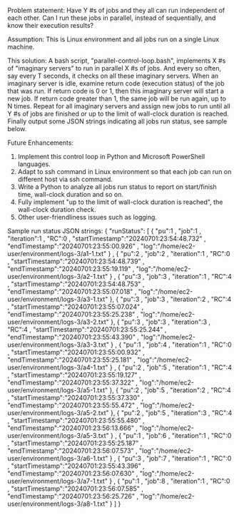 Problem statement: Have Y #s of jobs and they all can run independent of each other. Can I run these jobs in parallel, instead of sequentially, and know their execution results?

Assumption: This is Linux environment and all jobs run on a single Linux machine.

This solution: A bash script, "parallel-control-loop.bash", implements X #s of "imaginary servers" to run in parallel X #s of jobs. And every so often, say every T seconds, it checks on all these imaginary servers.
When an imaginary server is idle, examine return code (execution status) of the job that was run. If return code is 0 or 1, then this imaginary server will start a new job. If return code greater than 1, the same 
job will be run again, up to N times. Repeat for all imaginary servers and assign new jobs to run until all Y #s of jobs are finished or up to the limit of wall-clock duration is reached. Finally output some JSON strings indicating all jobs run status, see sample below.

Future Enhancements:
1) Implement this control loop in Python and Microsoft PowerShell languages.
2) Adapt to ssh command in Linux environment so that each job can run on different host via ssh command.
3) Write a Python to analyze all jobs run status to report on start/finish time, wall-clock duration and so on.
4) Fully implement "up to the limit of wall-clock duration is reached", the wall-clock duration check.
5) Other user-friendliness issues such as logging.


Sample run status JSON strings:
{ "runStatus": [
{ "pu":1 , "job":1 , "iteration":1 , "RC":0 , "startTimestamp":"20240701:23:54:48.732" , "endTimestamp":"20240701:23:55:00.926" , "log":"/home/ec2-user/environment/logs-3/a1-1.txt" }
, { "pu":2 , "job":2 , "iteration":1 , "RC":0 , "startTimestamp":"20240701:23:54:48.739" , "endTimestamp":"20240701:23:55:19.119" , "log":"/home/ec2-user/environment/logs-3/a2-1.txt" }
, { "pu":3 , "job":3 , "iteration":1 , "RC":4 , "startTimestamp":"20240701:23:54:48.753" , "endTimestamp":"20240701:23:55:07.018" , "log":"/home/ec2-user/environment/logs-3/a3-1.txt" }, { "pu":3 , "job":3 , "iteration":2 , "RC":4 , "startTimestamp":"20240701:23:55:07.024" , "endTimestamp":"20240701:23:55:25.238" , "log":"/home/ec2-user/environment/logs-3/a3-2.txt" }, { "pu":3 , "job":3 , "iteration":3 , "RC":4 , "startTimestamp":"20240701:23:55:25.244" , "endTimestamp":"20240701:23:55:43.390" , "log":"/home/ec2-user/environment/logs-3/a3-3.txt" }
, { "pu":1 , "job":4 , "iteration":1 , "RC":0 , "startTimestamp":"20240701:23:55:00.932" , "endTimestamp":"20240701:23:55:25.181" , "log":"/home/ec2-user/environment/logs-3/a4-1.txt" }
, { "pu":2 , "job":5 , "iteration":1 , "RC":4 , "startTimestamp":"20240701:23:55:19.127" , "endTimestamp":"20240701:23:55:37.322" , "log":"/home/ec2-user/environment/logs-3/a5-1.txt" }, { "pu":2 , "job":5 , "iteration":2 , "RC":4 , "startTimestamp":"20240701:23:55:37.330" , "endTimestamp":"20240701:23:55:55.472" , "log":"/home/ec2-user/environment/logs-3/a5-2.txt" }, { "pu":2 , "job":5 , "iteration":3 , "RC":4 , "startTimestamp":"20240701:23:55:55.480" , "endTimestamp":"20240701:23:56:13.666" , "log":"/home/ec2-user/environment/logs-3/a5-3.txt" }
, { "pu":1 , "job":6 , "iteration":1 , "RC":0 , "startTimestamp":"20240701:23:55:25.187" , "endTimestamp":"20240701:23:56:07.573" , "log":"/home/ec2-user/environment/logs-3/a6-1.txt" }
, { "pu":3 , "job":7 , "iteration":1 , "RC":0 , "startTimestamp":"20240701:23:55:43.396" , "endTimestamp":"20240701:23:56:07.630" , "log":"/home/ec2-user/environment/logs-3/a7-1.txt" }
, { "pu":1 , "job":8 , "iteration":1 , "RC":0 , "startTimestamp":"20240701:23:56:07.585" , "endTimestamp":"20240701:23:56:25.726" , "log":"/home/ec2-user/environment/logs-3/a8-1.txt" }
] }


